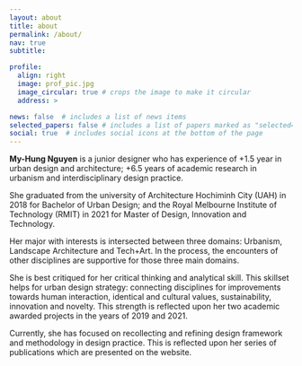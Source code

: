 ```yaml
---
layout: about
title: about
permalink: /about/
nav: true
subtitle: 

profile:
  align: right
  image: prof_pic.jpg
  image_circular: true # crops the image to make it circular
  address: >

news: false  # includes a list of news items
selected_papers: false # includes a list of papers marked as "selected={true}"
social: true  # includes social icons at the bottom of the page
---
```


**My-Hung Nguyen** is a junior designer who has experience of +1.5 year in urban design and architecture; +6.5 years of academic research in urbanism and interdisciplinary design practice.   

She graduated from the university of Architecture Hochiminh City (UAH) in 2018 for Bachelor of Urban Design; and the Royal Melbourne Institute of Technology (RMIT) in 2021 for Master of Design, Innovation and Technology.   

Her major with interests is intersected between three domains: Urbanism, Landscape Architecture and Tech+Art. In the process, the encounters of other disciplines are supportive for those three main domains.    

She is best critiqued for her critical thinking and analytical skill. This skillset helps for urban design strategy: connecting disciplines for improvements towards human interaction, identical and cultural values, sustainability, innovation and novelty. This strength is reflected upon her two academic awarded projects in the years of 2019 and 2021. 

Currently, she has focused on recollecting and refining design framework and methodology in design practice. This is reflected upon her series of publications which are presented on the website. 